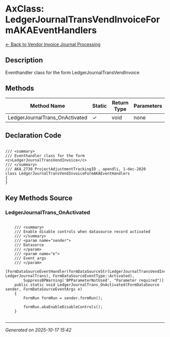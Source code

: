 # AxClass: LedgerJournalTransVendInvoiceFormAKAEventHandlers

[← Back to Vendor Invoice Journal Processing](../README.md)

## Description

<summary> Eventhandler class for the form <c>LedgerJournalTransVendInvoice</c> </summary>

## Methods

| Method Name | Static | Return Type | Parameters |
|-------------|--------|-------------|------------|
| LedgerJournalTrans_OnActivated | ✓ | void | none |

## Declaration Code

```xpp

/// <summary>
/// Eventhandler class for the form <c>LedgerJournalTransVendInvoice</c>
/// </summary>
/// AKA_2730_ProjectAdjustmentTrackingID , apendli, 1-dec-2020
class LedgerJournalTransVendInvoiceFormAKAEventHandlers
{
}

```

## Key Methods Source

### LedgerJournalTrans_OnActivated

```xpp

    /// <summary>
    /// Enable disable controls when datasource record activated
    /// </summary>
    /// <param name="sender">
    /// Datasorce
    /// </param>
    /// <param name="e">
    /// Event args
    /// </param>
    [FormDataSourceEventHandler(formDataSourceStr(LedgerJournalTransVendInvoice, LedgerJournalTrans), FormDataSourceEventType::Activated),
        SuppressBPWarning('BPParameterNotUsed', "Parameter required")]
    public static void LedgerJournalTrans_OnActivated(FormDataSource sender, FormDataSourceEventArgs e)
    {
        FormRun formRun = sender.formRun();

        formRun.akaEnableDisableControls();
    }


```

---

*Generated on 2025-10-17 15:42*
